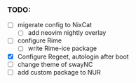 ### TODO:

- [ ] migerate config to NixCat
  - [ ] add neovim nightly overlay
- [ ] configure Rime
  - [ ] write Rime-ice package
- [x] Configure Regeet, autologin after boot
- [ ] change theme of swayNC
- [ ] add custom package to NUR
